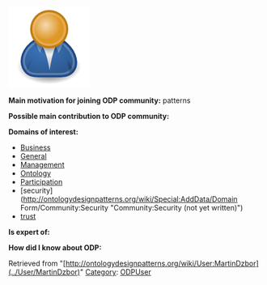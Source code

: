 [![Image:ODPUser.png](../images/a/a6/ODPUser.png)](../Image/ODPUser.png "Image:ODPUser.png")




  





__Main motivation for joining ODP community:__ patterns


__Possible main contribution to ODP community:__


__Domains of interest:__



* [Business](../Community/Business "Community:Business")
* [General](../Community/General "Community:General")
* [Management](../Community/Management "Community:Management")
* [Ontology](../Community/Ontology-based_models "Community:Ontology")
* [Participation](../Community/Participation "Community:Participation")
* [security](http://ontologydesignpatterns.org/wiki/Special:AddData/Domain Form/Community:Security "Community:Security (not yet written)")
* [trust](http://ontologydesignpatterns.org/wiki/index.php?title=Community:Trust&action=edit&redlink=1 "Community:Trust (not yet written)")


__Is expert of:__


  

__How did I know about ODP:__






Retrieved from "[http://ontologydesignpatterns.org/wiki/User:MartinDzbor](../User/MartinDzbor)"
 [Category](http://ontologydesignpatterns.org/wiki/Special:Categories "Special:Categories"): [ODPUser](../Category/ODPUser "Category:ODPUser")